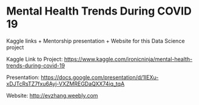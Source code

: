 # Mental Health Trends During COVID 19

Kaggle links + Mentorship presentation + Website for this Data Science project

Kaggle Link to Project: https://www.kaggle.com/ironicninja/mental-health-trends-during-covid-19

Presentation: https://docs.google.com/presentation/d/1IEXu-xDJTcRsTZ7fxu6Ayj-VXZMREGDaQXX74iq_tqA

Website: http://evzhang.weebly.com
